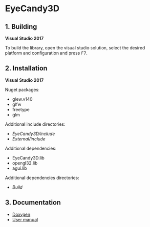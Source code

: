 # EyeCandy3D
## 1. Building

**Visual Studio 2017**

To build the library, open the visual studio solution, select the desired platform and configuration and press <kbd>F7</kbd>.

## 2. Installation

**Visual Studio 2017**

Nuget packages:
* glew.v140
* glfw
* freetype
* glm

Additional include directories:
* *EyeCandy3D/include*
* *External/include*

Additional dependencies:
* EyeCandy3D.lib
* opengl32.lib
* agui.lib

Additional dependencies directories:
* *Build*

## 3. Documentation
* [Doxygen](https://nelaty.github.io/EyeCandy3D/Doc/DoxygenDoc/html/index.html)
* [User manual](https://nelaty.github.io/EyeCandy3D/Doc/UserManual/EyeCandy3D_UserManual.pdf)
